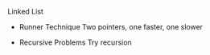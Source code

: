 Linked List

* Runner Technique
Two pointers, one faster, one slower

* Recursive Problems
Try recursion
